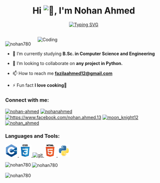 

<h1 align="center">Hi <img alt="👋" hight ="55px" width="50px" src = "">, I'm Nohan Ahmed</h1>
<p align= "center">
<a align = "center" href="https://git.io/typing-svg"><img src="https://readme-typing-svg.demolab.com?font=Caveat&weight=700&size=40&duration=6000&pause=1000&color=FF6F39&center=true&vCenter=true&random=false&width=600&lines=Pleasure+to+meet+you....;An+enthusiast+in+data+science;Love+to+help+others+to+learn;I%E2%80%99m+looking+forward+to+working+with+you...." alt="Typing SVG" /></a></p>
<br>
<img align = "right" alt = "Coding" width = "400" src =  "https://media2.giphy.com/media/v1.Y2lkPTc5MGI3NjExNnV3cmtjdndpYnFhc3didW85ZnF2Nnp1ajM4YW1rZm44MDU4enZoZSZlcD12MV9pbnRlcm5hbF9naWZfYnlfaWQmY3Q9cw/Ll22OhMLAlVDb8UQWe/giphy.gif">



<p align="left"> <img src="https://komarev.com/ghpvc/?username=nohan780&label=Profile%20views&color=0e75b6&style=flat" alt="nohan780" /> </p>

- 🌱 I’m currently studying **B.Sc. in Computer Science and Engineering**

- 👯 I’m looking to collaborate on **any project in Python.**

- 📫 How to reach me **fazilaahmed12@gmail.com**

- ⚡ Fun fact **I love cooking👀**

<h3 align="left">Connect with me:</h3>
<p align="left">
<a href="https://linkedin.com/in/nohan-ahmed" target="blank"><img align="center" src="https://raw.githubusercontent.com/rahuldkjain/github-profile-readme-generator/master/src/images/icons/Social/linked-in-alt.svg" alt="nohan-ahmed" height="30" width="40" /></a>
<a href="https://kaggle.com/nohanahmed" target="blank"><img align="center" src="https://raw.githubusercontent.com/rahuldkjain/github-profile-readme-generator/master/src/images/icons/Social/kaggle.svg" alt="nohanahmed" height="30" width="40" /></a>
<a href="https://fb.com/https://www.facebook.com/nohan.ahmed.13" target="blank"><img align="center" src="https://raw.githubusercontent.com/rahuldkjain/github-profile-readme-generator/master/src/images/icons/Social/facebook.svg" alt="https://www.facebook.com/nohan.ahmed.13" height="30" width="40" /></a>
<a href="https://codeforces.com/profile/moon_knight12" target="blank"><img align="center" src="https://raw.githubusercontent.com/rahuldkjain/github-profile-readme-generator/master/src/images/icons/Social/codeforces.svg" alt="moon_knight12" height="30" width="40" /></a>
<a href="https://www.leetcode.com/nohan_ahmed" target="blank"><img align="center" src="https://raw.githubusercontent.com/rahuldkjain/github-profile-readme-generator/master/src/images/icons/Social/leet-code.svg" alt="nohan_ahmed" height="30" width="40" /></a>
</p>

<h3 align="left">Languages and Tools:</h3>
<p align="left"> <a href="https://www.w3schools.com/cpp/" target="_blank" rel="noreferrer"> <img src="https://raw.githubusercontent.com/devicons/devicon/master/icons/cplusplus/cplusplus-original.svg" alt="cplusplus" width="40" height="40"/> </a> <a href="https://www.w3schools.com/css/" target="_blank" rel="noreferrer"> <img src="https://raw.githubusercontent.com/devicons/devicon/master/icons/css3/css3-original-wordmark.svg" alt="css3" width="40" height="40"/> </a> <a href="https://git-scm.com/" target="_blank" rel="noreferrer"> <img src="https://www.vectorlogo.zone/logos/git-scm/git-scm-icon.svg" alt="git" width="40" height="40"/> </a> <a href="https://www.w3.org/html/" target="_blank" rel="noreferrer"> <img src="https://raw.githubusercontent.com/devicons/devicon/master/icons/html5/html5-original-wordmark.svg" alt="html5" width="40" height="40"/> </a> <a href="https://www.python.org" target="_blank" rel="noreferrer"> <img src="https://raw.githubusercontent.com/devicons/devicon/master/icons/python/python-original.svg" alt="python" width="40" height="40"/> </a> </p>

<p><img align="left" src="https://github-readme-stats.vercel.app/api/top-langs?username=nohan780&show_icons=true&locale=en&layout=compact" alt="nohan780" /></p>

<p>&nbsp;<img align="center" src="https://github-readme-stats.vercel.app/api?username=nohan780&show_icons=true&locale=en" alt="nohan780" /></p>

<p><img align="center" src="https://github-readme-streak-stats.herokuapp.com/?user=nohan780&" alt="nohan780" /></p>

